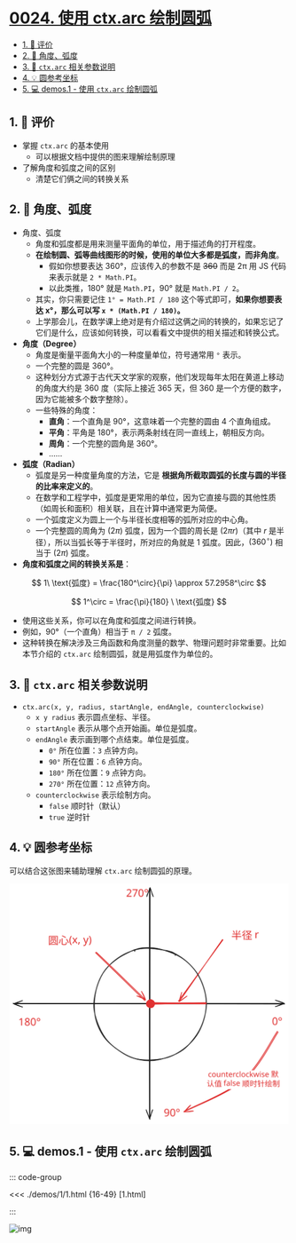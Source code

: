 # [0024. 使用 ctx.arc 绘制圆弧](https://github.com/Tdahuyou/TNotes.canvas/tree/main/notes/0024.%20%E4%BD%BF%E7%94%A8%20ctx.arc%20%E7%BB%98%E5%88%B6%E5%9C%86%E5%BC%A7)

<!-- region:toc -->

- [1. 🫧 评价](#1--评价)
- [2. 📒 角度、弧度](#2--角度弧度)
- [3. 📒 `ctx.arc` 相关参数说明](#3--ctxarc-相关参数说明)
- [4. 💡 圆参考坐标](#4--圆参考坐标)
- [5. 💻 demos.1 - 使用 `ctx.arc` 绘制圆弧](#5--demos1---使用-ctxarc-绘制圆弧)

<!-- endregion:toc -->

## 1. 🫧 评价

- 掌握 `ctx.arc` 的基本使用
  - 可以根据文档中提供的图来理解绘制原理
- 了解角度和弧度之间的区别
  - 清楚它们俩之间的转换关系

## 2. 📒 角度、弧度

- 角度、弧度
  - 角度和弧度都是用来测量平面角的单位，用于描述角的打开程度。
  - **在绘制圆、弧等曲线图形的时候，使用的单位大多都是弧度，而非角度**。
    - 假如你想要表达 360°，应该传入的参数不是 ~~360~~ 而是 2π 用 JS 代码来表示就是 `2 * Math.PI`。
    - 以此类推，180° 就是 `Math.PI`，90° 就是 `Math.PI / 2`。
  - 其实，你只需要记住 `1° = Math.PI / 180` 这个等式即可，**如果你想要表达 x°，那么可以写 `x * (Math.PI / 180)`。**
  - 上学那会儿，在数学课上绝对是有介绍过这俩之间的转换的，如果忘记了它们是什么，应该如何转换，可以看看文中提供的相关描述和转换公式。
- **角度（Degree）**
  - 角度是衡量平面角大小的一种度量单位，符号通常用 `°` 表示。
  - 一个完整的圆是 360°。
  - 这种划分方式源于古代天文学家的观察，他们发现每年太阳在黄道上移动的角度大约是 360 度（实际上接近 365 天，但 360 是一个方便的数字，因为它能被多个数字整除）。
  - 一些特殊的角度：
    - **直角**：一个直角是 90°，这意味着一个完整的圆由 4 个直角组成。
    - **平角**：平角是 180°，表示两条射线在同一直线上，朝相反方向。
    - **周角**：一个完整的圆角是 360°。
    - ……
- **弧度（Radian）**
  - 弧度是另一种度量角度的方法，它是 **根据角所截取圆弧的长度与圆的半径的比率来定义的**。
  - 在数学和工程学中，弧度是更常用的单位，因为它直接与圆的其他性质（如周长和面积）相关联，且在计算中通常更为简便。
  - 一个弧度定义为圆上一个与半径长度相等的弧所对应的中心角。
  - 一个完整圆的周角为 $(2\pi)$ 弧度，因为一个圆的周长是 $(2\pi r)$（其中 $r$ 是半径），所以当弧长等于半径时，所对应的角就是 1 弧度。因此，$(360^\circ)$ 相当于 $(2\pi)$ 弧度。
- **角度和弧度之间的转换关系是**：

$$
1\ \text{弧度} = \frac{180^\circ}{\pi} \approx 57.2958^\circ
$$

$$
1^\circ = \frac{\pi}{180} \ \text{弧度}
$$

- 使用这些关系，你可以在角度和弧度之间进行转换。
- 例如，90°（一个直角）相当于 `π / 2` 弧度。
- 这种转换在解决涉及三角函数和角度测量的数学、物理问题时非常重要。比如本节介绍的 `ctx.arc` 绘制圆弧，就是用弧度作为单位的。

## 3. 📒 `ctx.arc` 相关参数说明

- `ctx.arc(x, y, radius, startAngle, endAngle, counterclockwise)`
  - `x y radius` 表示圆点坐标、半径。
  - `startAngle` 表示从哪个点开始画。单位是弧度。
  - `endAngle` 表示画到哪个点结束。单位是弧度。
    - `0°` 所在位置：`3` 点钟方向。
    - `90°` 所在位置：`6` 点钟方向。
    - `180°` 所在位置：`9` 点钟方向。
    - `270°` 所在位置：`12` 点钟方向。
  - `counterclockwise` 表示绘制方向。
    - `false` 顺时针（默认）
    - `true` 逆时针

## 4. 💡 圆参考坐标

可以结合这张图来辅助理解 `ctx.arc` 绘制圆弧的原理。

![](./assets/1.svg)

## 5. 💻 demos.1 - 使用 `ctx.arc` 绘制圆弧

::: code-group

<<< ./demos/1/1.html {16-49} [1.html]

:::

![img](https://cdn.jsdelivr.net/gh/Tdahuyou/imgs@main/2024-10-04-01-01-24.png)
